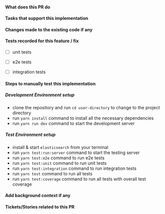 #### What does this PR do

#### Tasks that support this implementation

#### Changes made to the existing code if any

#### Tests recorded for this feature / fix

- [ ] unit tests

- [ ] e2e tests

- [ ] integration tests

#### Steps to manually test this implementation

##### Development Environment setup

- clone the repository and run `cd user-directory` to change to the project directory
- run `yarn install` command to install all the necessary dependencies
- run `yarn run dev` command to start the development server

##### Test Environment setup

- install & start `elasticsearch` from your terminal
- run `yarn test:run:server` command to start the testing server
- run `yarn test:e2e` command to run e2e tests
- run `yarn test:unit` command to run unit tests
- run `yarn test:integration` command to run integration tests
- run `yarn test` command to run all tests
- run `yarn test:coverage` command to run all tests with overall test coverage

#### Add background context if any

#### Tickets/Stories related to this PR
